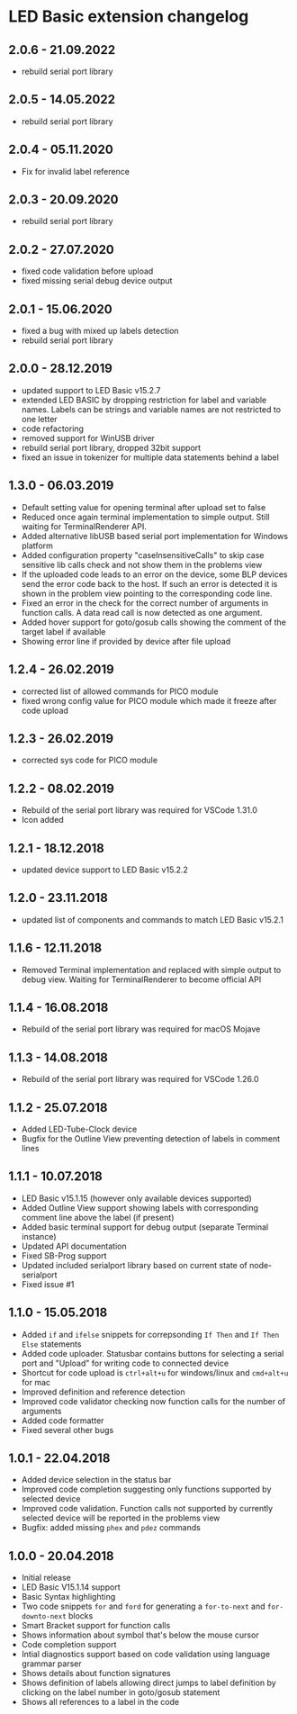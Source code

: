 # LED Basic extension changelog

## 2.0.6 - 21.09.2022
- rebuild serial port library 

## 2.0.5 - 14.05.2022
- rebuild serial port library 

## 2.0.4 - 05.11.2020
- Fix for invalid label reference

## 2.0.3 - 20.09.2020
- rebuild serial port library
 
## 2.0.2 - 27.07.2020
- fixed code validation before upload
- fixed missing serial debug device output

## 2.0.1 - 15.06.2020
- fixed a bug with mixed up labels detection
- rebuild serial port library

## 2.0.0 - 28.12.2019
- updated support to LED Basic v15.2.7
- extended LED BASIC by dropping restriction for label and variable names. Labels can be strings and variable names are not restricted to one letter
- code refactoring
- removed support for WinUSB driver
- rebuild serial port library, dropped 32bit support 
- fixed an issue in tokenizer for multiple data statements behind a label

## 1.3.0 - 06.03.2019
- Default setting value for opening terminal after upload set to false
- Reduced once again terminal implementation to simple output. Still waiting for TerminalRenderer API.
- Added alternative libUSB based serial port implementation for Windows platform
- Added configuration property "caseInsensitiveCalls" to skip case sensitive lib calls check and not show them in the problems view
- If the uploaded code leads to an error on the device, some BLP devices send the error code back to the host. If such an error is detected it is shown in the problem view pointing to the corresponding code line.
- Fixed an error in the check for the correct number of arguments in function calls. A data read call is now detected as one argument.
- Added hover support for goto/gosub calls showing the comment of the target label if available
- Showing error line if provided by device after file upload

## 1.2.4 - 26.02.2019
- corrected list of allowed commands for PICO module
- fixed wrong config value for PICO module which made it freeze after code upload

## 1.2.3 - 26.02.2019
- corrected sys code for PICO module

## 1.2.2 - 08.02.2019
- Rebuild of the serial port library was required for VSCode 1.31.0
- Icon added

## 1.2.1 - 18.12.2018
- updated device support to LED Basic v15.2.2

## 1.2.0 - 23.11.2018
- updated list of components and commands to match LED Basic v15.2.1

## 1.1.6 - 12.11.2018
- Removed Terminal implementation and replaced with simple output to debug view. Waiting for TerminalRenderer to become official API

## 1.1.4 - 16.08.2018
- Rebuild of the serial port library was required for macOS Mojave

## 1.1.3 - 14.08.2018
- Rebuild of the serial port library was required for VSCode 1.26.0

## 1.1.2 - 25.07.2018
- Added LED-Tube-Clock device
- Bugfix for the Outline View preventing detection of labels in comment lines

## 1.1.1 - 10.07.2018
- LED Basic v15.1.15 (however only available devices supported)
- Added Outline View support showing labels with corresponding comment line above the label (if present)
- Added basic terminal support for debug output (separate Terminal instance)
- Updated API documentation
- Fixed SB-Prog support
- Updated included serialport library based on current state of node-serialport
- Fixed issue #1

## 1.1.0 - 15.05.2018
- Added `if` and `ifelse` snippets for correpsonding `If Then` and `If Then Else` statements
- Added code uploader. Statusbar contains buttons for selecting a serial port and "Upload" for writing code to connected device
- Shortcut for code upload is `ctrl+alt+u` for windows/linux and `cmd+alt+u` for mac
- Improved definition and reference detection
- Improved code validator checking now function calls for the number of arguments
- Added code formatter
- Fixed several other bugs

## 1.0.1 - 22.04.2018
- Added device selection in the status bar
- Improved code completion suggesting only functions supported by selected device
- Improved code validation. Function calls not supported by currently selected device will be reported in the problems view
- Bugfix: added missing `phex` and `pdez` commands

## 1.0.0 - 20.04.2018
- Initial release
- LED Basic V15.1.14 support
- Basic Syntax highlighting
- Two code snippets `for` and `ford` for generating a `for-to-next` and `for-downto-next` blocks
- Smart Bracket support for function calls
- Shows information about symbol that's below the mouse cursor
- Code completion support
- Intial diagnostics support based on code validation using language grammar parser
- Shows details about function signatures
- Shows definition of labels allowing direct jumps to label definition by clicking on the label number in goto/gosub statement
- Shows all references to a label in the code
